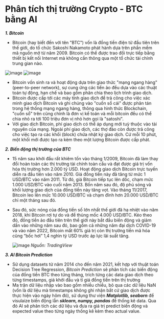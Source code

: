 # Phân tích thị trường Crypto - BTC bằng AI  

***1. Bitcoin***

- Bitcoin (hay biết đến với tên "BTC") vốn là đồng tiền điện tử đầu tiên trên thế giới, do tổ chức Sakoshi Nakamoto phát hành dựa trên phần mềm mã nguồn mở từ năm 2009. Bitcoin có thể được trao đổi trực tiếp bằng thiết bị kết nối Internet mà không cần thông qua một tổ chức tài chính trung gian nào.

![image](https://github.com/user-attachments/assets/24fc6fd0-d3b3-49bb-a1d2-3ea417ef5dc7) ![image](https://github.com/user-attachments/assets/0e2d1b01-a618-4c87-adb7-724c81daa907)
- Bitcoin vốn sinh ra và hoạt động dựa trên giao thức "mạng ngang hàng" (peer-to-peer network), sự cung ứng các tiền ảo đều dựa vào các thuật toán tự động, hạn chế và bao gồm phân chia theo lịch trình giao dịch.  
- Bitcoin được cấp tới các máy tính giao dịch để trả công cho việc xác minh giao dịch Bitcoin và ghi chúng vào "cuốn sổ cái" được phân tán trong hệ thống mạng ngang hàng, thông qua hình thức Blockchain, "cuốn sổ" trên cũng chính là đơn vị kế toán và mỗi bitcoin đều có thể chia nhỏ ra tới 100 triệu đơn vị nhỏ hơn gọi là "satoshi".
- Với giao dịch Bitcoin, phí giao dịch có thể áp dụng mới tuỳ thuộc vào tài nguyên của mạng. Ngoài phí giao dịch, các thợ đào còn được trả công cho việc tạo ra các khối (block) chứa nhật ký giao dịch. Cứ mỗi 10 phút, một khối mới được tạo ra kèm theo một lượng Bitcoin được cấp phát.

***2. Biến động thị trường của BTC***
  - 15 năm sau khởi đầu rất khiêm tốn vào tháng 1/2009, Bitcoin đã làm thay đổi hoàn toàn các thị trường tài chính toàn cầu và đạt được giá trị vốn hóa thị trường hơn 2.000 tỷ USD. Hoạt động giao dịch Bitcoin trực tuyến diễn ra đầu tiên vào năm 2010. Giá đồng tiền này đã tăng từ mức 1 USD/BTC vào năm 2011. Từ đó, giá Bitcoin tiếp tục lên dốc, chạm mức 1.000 USD/BTC vào cuối năm 2013. Bốn năm sau đó, độ phủ sóng và khối lượng giao dịch của đồng tiền này tăng vọt. Vào tháng 11/2017, Bitcoin leo lên mức 10.000 USD/BTC và chạm đỉnh hơn 20.000 USD/BTC chỉ một tháng sau đó.
  - Sau đó, sức nóng của đồng tiền số lớn nhất thế giới đã hạ nhiệt vào năm 2018, khi Bitcoin rơi tự do và để thủng mốc 4.000 USD/BTC. Kéo theo đó, đồng tiền ảo đầu tiên trên thế giới này bắt đầu biến động và giảm dần vào những năm sau đó, bao gồm cả những năm đại dịch COVID-19 và vào năm 2022, Bitcoin mất 60% giá trị còn thị trường tiền mã hóa cũng “bốc hơi” 1,4 nghìn tỷ USD trước áp lực lãi suất tăng.
    
    ![image](https://github.com/user-attachments/assets/64ecc788-77d9-4b92-b4b3-035270868773)
                *Nguồn: TradingView*


***3. AI Bitcoin Prediction***
- Sử dụng datasets từ năm 2014 cho đến năm 2021, kết hợp với thuật toán Decision Tree Regression, *Bitcoin Prediction* sẽ phân tích các biến động của đồng tiền BTC theo từng tháng, trích từng các data giao dịch theo từng timestamps, giá khởi đầu và tỉ giá đồng tiền trên thị trường
- Ma trận dữ liệu nhập vào bao gồm nhiều chiều, bỏ qua các dữ liệu NaN (vốn là dữ liệu mà timestamps không ghi nhận bất cứ giao dịch được thực hiện vào ngày hôm đó), sử dụng thư viện ***Matplotlib, seaborn*** để visulaize biến động lẫn ***sklearn, numpy, pandas*** để thống kê data. Qua đó AI sẽ phân tích các dữ liệu và đưa ra giá trị predict biến động và expected value theo từng ngày thống kê kèm theo actual value. 

